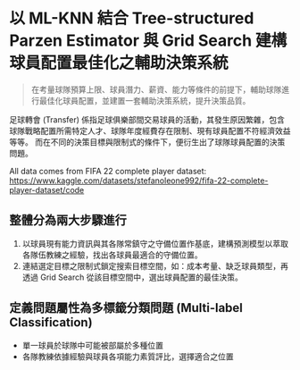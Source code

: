# 以 ML-KNN 結合 Tree-structured Parzen Estimator 與 Grid Search 建構球員配置最佳化之輔助決策系統
>在考量球隊預算上限、球員潛力、薪資、能力等條件的前提下，輔助球隊進行最佳化球員配置，並建置一套輔助決策系統，提升決策品質。

足球轉會 (Transfer) 係指足球俱樂部間交易球員的活動，其發生原因繁雜，包含球隊戰略配置所需特定人才、球隊年度經費存在限制、現有球員配置不符經濟效益等等。
而在不同的決策目標與限制式的條件下，便衍生出了球隊球員配置的決策問題。

All data comes from FIFA 22 complete player dataset:  
https://www.kaggle.com/datasets/stefanoleone992/fifa-22-complete-player-dataset/code

## 整體分為兩大步驟進行
1. 以球員現有能力資訊與其各隊常鎮守之守備位置作基底，建構預測模型以萃取各隊伍教練之經驗，找出各球員最適合的守備位置。
2. 連結選定目標之限制式鎖定搜索目標空間，如：成本考量、缺乏球員類型，再透過 Grid Search 從該目標空間中，選出球員配置的最佳決策。

## 定義問題屬性為多標籤分類問題 (Multi-label Classification)
- 單一球員於球隊中可能被部屬於多種位置
- 各隊教練依據經驗與球員各項能力素質評比，選擇適合之位置




